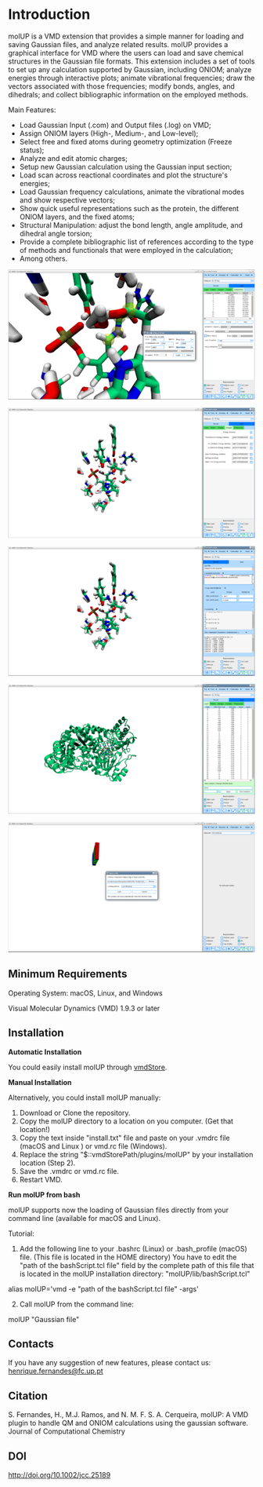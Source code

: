 # Introduction

molUP is a VMD extension that provides a simple manner for loading and saving Gaussian files, and analyze related results. molUP provides a graphical interface for VMD where the users can load and save chemical structures in the Gaussian file formats. This extension includes a set of tools to set up any calculation supported by Gaussian, including ONIOM; analyze energies through interactive plots; animate vibrational frequencies; draw the vectors associated with those frequencies; modify bonds, angles, and dihedrals; and collect bibliographic information on the employed methods.

Main Features:
- Load Gaussian Input (.com) and Output files (.log) on VMD;
- Assign ONIOM layers (High-, Medium-, and Low-level);
- Select free and fixed atoms during geometry optimization (Freeze status);
- Analyze and edit atomic charges;
- Setup new Gaussian calculation using the Gaussian input section;
- Load scan across reactional coordinates and plot the structure's energies;
- Load Gaussian frequency calculations, animate the vibrational modes and show respective vectors;
- Show quick useful representations such as the protein, the different ONIOM layers, and the fixed atoms;
- Structural Manipulation: adjust the bond length, angle amplitude, and dihedral angle torsion;
- Provide a complete bibliographic list of references according to the type of methods and functionals that were employed in the calculation;
- Among others.

![Adjusting a dihedral angles using molUP](Screenshots/image1.gif)

![Energies](Screenshots/image2.gif)

![Input section](Screenshots/image3.gif)

![ONIOM layers](Screenshots/image4.gif)

![Loading a file](Screenshots/image5.gif)

## Minimum Requirements

Operating System: macOS, Linux, and Windows

Visual Molecular Dynamics (VMD) 1.9.3 or later

## Installation

**Automatic Installation**

You could easily install molUP through [vmdStore](https://github.com/portobiocomp/vmdStore).

**Manual Installation**

Alternatively, you could install molUP manually:
1. Download or Clone the repository.
2. Copy the molUP directory to a location on you computer. (Get that location!)
3. Copy the text inside "install.txt" file and paste on your .vmdrc file (macOS and Linux ) or vmd.rc file (Windows).
4. Replace the string "$::vmdStorePath/plugins/molUP" by your installation location (Step 2).
5. Save the .vmdrc or vmd.rc file.
6. Restart VMD.

**Run molUP from bash**

molUP supports now the loading of Gaussian files directly from your command line (available for macOS and Linux).

Tutorial:
1. Add the following line to your .bashrc (Linux) or .bash_profile (macOS) file. (This file is located in the HOME directory) You have to edit the "path of the bashScript.tcl file" field by the complete path of this file that is located in the molUP installation directory: "molUP/lib/bashScript.tcl"

alias molUP='vmd -e "path of the bashScript.tcl file" -args'

2. Call molUP from the command line:

molUP "Gaussian file"


## Contacts
If you have any suggestion of new features, please contact us: henrique.fernandes@fc.up.pt

## Citation
S. Fernandes, H., M.J. Ramos, and N. M. F. S. A. Cerqueira, molUP: A VMD plugin to handle QM and ONIOM calculations using the gaussian software. Journal of Computational Chemistry

## DOI
http://doi.org/10.1002/jcc.25189
